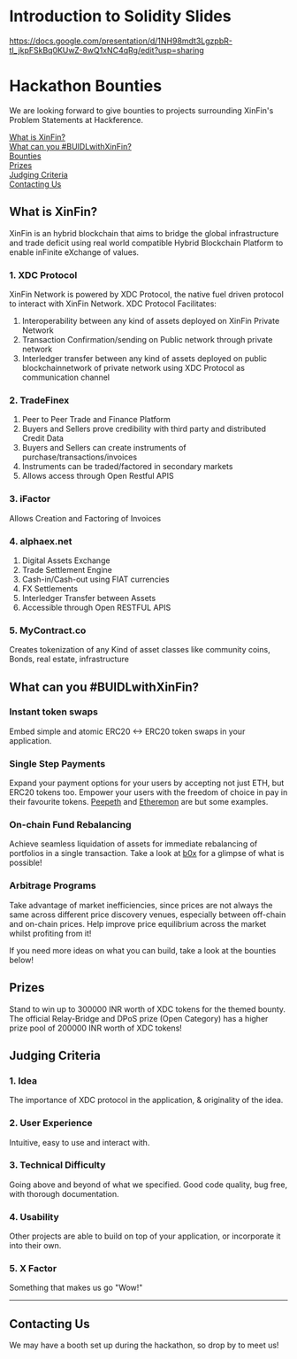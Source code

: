 # Introduction to Solidity Slides

https://docs.google.com/presentation/d/1NH98mdt3LgzpbR-tI_jkpFSkBq0KUwZ-8wQ1xNC4qRg/edit?usp=sharing


# Hackathon Bounties
We are looking forward to give bounties to projects surrounding XinFin's Problem Statements at Hackference.

<!-- Table Of Contents-->
[What is XinFin?](#what-is-xinfin)<br>
[What can you #BUIDLwithXinFin?](#what-can-you-buidlwithxinfin)<br>
[Bounties](#bounties)<br>
[Prizes](#prizes)<br>
[Judging Criteria](#judging-criteria)<br>
[Contacting Us](#contacting-us)

## What is XinFin?
XinFin is an hybrid blockchain that aims to bridge the global infrastructure and trade deficit using real world compatible
Hybrid Blockchain Platform to enable inFinite eXchange of values.

### 1. XDC Protocol
XinFin Network is powered by XDC Protocol, the native fuel driven protocol to interact with XinFin Network.
XDC Protocol Facilitates:
  1. Interoperability between any kind of assets deployed on XinFin Private Network
  2. Transaction Confirmation/sending on Public network through private network
  3. Interledger transfer between any kind of assets deployed on public blockchainnetwork of private network using XDC 
  Protocol as communication channel

### 2. TradeFinex
  1. Peer to Peer Trade and Finance Platform
  2. Buyers and Sellers prove credibility with third party and distributed Credit Data 
  3. Buyers and Sellers can create instruments of purchase/transactions/invoices
  4. Instruments can be traded/factored in secondary markets
  5. Allows access through Open Restful APIS

### 3. iFactor
Allows Creation and Factoring of Invoices

### 4. alphaex.net
  1. Digital Assets Exchange
  2. Trade Settlement Engine
  3. Cash-in/Cash-out using FIAT currencies
  4. FX Settlements
  5. Interledger Transfer between Assets
  6. Accessible through Open RESTFUL APIS

### 5. MyContract.co
Creates tokenization of any Kind of asset classes like community coins, Bonds, real estate, infrastructure

## What can you #BUIDLwithXinFin?

### Instant token swaps
Embed simple and atomic ERC20 <-> ERC20 token swaps in your application.

### Single Step Payments
Expand your payment options for your users by accepting not just ETH, but ERC20 tokens too. Empower your users with the freedom of choice in pay in their favourite tokens. [Peepeth](https://peepeth.com/a/crowdfunding) and [Etheremon](https://hackernoon.com/etheremon-integrates-with-kybers-on-chain-liquidity-protocol-a-new-payment-solution-for-ccbb36dfd595) are but some examples.

### On-chain Fund Rebalancing
Achieve seamless liquidation of assets for immediate rebalancing of portfolios in a single transaction. Take a look at [b0x](https://b0x.network/) for a glimpse of what is possible!

### Arbitrage Programs
Take advantage of market inefficiencies, since prices are not always the same across different price discovery venues, especially between off-chain and on-chain prices. Help improve price equilibrium across the market whilst profiting from it!

If you need more ideas on what you can build, take a look at the bounties below!



## Prizes
Stand to win up to 300000 INR worth of XDC tokens for the themed bounty. The official Relay-Bridge and DPoS prize (Open Category) has a higher prize pool of 200000 INR worth of XDC tokens!

## Judging Criteria
### 1. Idea
The importance of XDC protocol in the application, & originality of the idea.

### 2. User Experience
Intuitive, easy to use and interact with.

### 3. Technical Difficulty
Going above and beyond of what we specified. Good code quality, bug free, with thorough documentation.

### 4. Usability
Other projects are able to build on top of your application, or incorporate it into their own.

### 5. X Factor
Something that makes us go "Wow!"

---

## Contacting Us
We may have a booth set up during the hackathon, so drop by to meet us!
